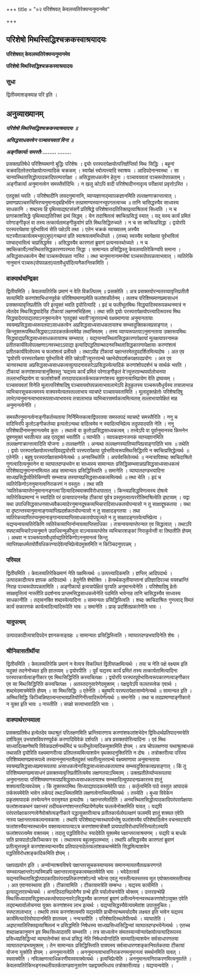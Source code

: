 +++
title = "०२ परिशेषवत् केवलव्यतिरेक्यप्यनुमानमेव"

+++


## परिशेषो मिथस्सिद्धिश्चक्रकस्वाश्रयादयः

**परिशेषवत् केवलव्यतिरेक्यप्यनुमानमेव**

**परिशेषो मिथस्सिद्धिश्चक्रकस्वाश्रयादयः**

### **सुधा**

द्वितीयमाशङ्क्याह परि इति ।

## **अनुव्याख्यानम्**

***परिशेषो मिथस्सिद्धिश्चक्रकस्वाश्रयादयः ॥***

***असिद्धसाधकत्वेन पञ्चावयवतां विना ॥***

***अङ्गीकार्याः समस्तैः ........ ........***

प्रसक्तप्रतिषेधे परिशिष्यमाणो बुद्धिः परिशेषः । द्वयोः परस्परापेक्षयोत्पत्तिर्ज्ञप्तिर्वा मिथः सिद्धिः । बहूनां चक्रवदितरेतरापेक्षयोत्पत्त्यादिकं चक्रकम् । स्वापेक्षं स्वोत्पत्त्यादि स्वाश्रयः । आदिपदेनानवस्था । सा चानवस्थितासिद्धोत्पादकादिपरम्परापेक्षा । असिद्धसाधकत्वेन हेतुना । पञ्चावयवतां पञ्चरूपोपपन्नताम् । अङ्गीकार्या अनुमानत्वेन समस्तैर्वादिभिः । न खलु कोऽपि वादी परिशेषादीननादृत्य परीक्षायां प्रवृत्तोऽस्ति ।

एतदुक्तं भवति । परिशेषादीनि तावदनुमानानि, व्याप्यज्ञानाद्य्वापकज्ञानमिति तल्लक्षणाक्रान्तत्वात् । प्रमाणप्रपञ्चरुचिभिरप्यनुमानाद्बहिर्भावेन तत्प्रामाण्यस्यानभ्युपगतत्वाच्च ॥ तानि चासिद्धस्यैव साध्यस्य साधकानि । शब्दस्य हि पृथिव्याद्यष्टसंसर्गे प्रतिषिद्धे परिशेषात्तदतिरिक्तद्रव्याश्रितत्वं सिध्यति । न च प्रागाकाशसिद्धेः पृथिव्याद्यतिरिक्तं द्रव्यं सिद्धम् । येन तदाश्रितत्वं क्वचित्प्रसिद्धं स्यात् । यद् यस्य कार्यं प्रमितं परेणाङ्गीकृतं वा तस्य तत्कार्यतामङ्गीकुर्वाणं प्रति मिथःसिद्धिरुच्यते । न च सा क्वचित्प्रसिद्धा । द्वयोरपि परस्परापेक्षया पूर्वभावित्वं सेति पक्षेऽपि तथा । एतेन चक्रकं व्याख्यातम् अस्यैव घटस्यैतत्कार्यत्वमभ्युप(मुप)गच्छन्तं प्रति स्वाश्रयत्वमभिधीयते । (तच्च) स्वस्यैव स्वापेक्षया पूर्वभावित्वं पश्चाद्भावित्वं चाप्रसिद्धमेव । असिद्धस्यैव कारणतां ब्रुवाणं प्रत्यनवस्थोच्यते । न च क्वचित्कार्येऽनवस्थितासिद्धकारणपरम्परा सिद्धा । सामान्यतः प्रसिद्धिस्तु केवलव्यतिरेकिण्यपि समाना । असिद्धसाधकत्वेन चैषां पञ्चरूपोपन्नता नास्ति । तथा चानुमानानामप्येषां पञ्चरूपोपपन्नत्वाभावात् । व्यतिरेकि नानुमानं पञ्चरू(पोपपन्नता)पतावैधुर्यादित्यनैकान्तिकमिति ।

### **वाक्यार्थचन्द्रिका**

द्वितीयमिति । केवलव्यतिरेकि प्रमाणं न वेति विकल्पितम् ॥ प्रसक्तेति । अत्र प्रसक्तयोरन्यतरव्यावृत्तिप्रतीतौ सत्यामिति करणांशाभिधानपूर्वकं परिशिष्यमाणप्रमेति फलांशकीर्तनम् । ततश्च परिशिष्यमाणप्रमासाधनं प्रसक्तव्यावृत्तिप्रतीतिः परि इत्युक्तं भवति द्वयोरित्यादि । इदं च फलीभूतमिथः सिद्ध्यादिस्वरूपकथनमात्रं न त्वेतदेव मिथःसिद्ध्यादेरिह टीकायां लक्षणमभिहितम् । तथा सति द्वयोः परस्परापेक्षयोपत्त्यादिरूपस्य मिथः सिद्ध्यादेरापाद्यतयाऽननुमानत्वेन ‘एतदुक्तं भवती’त्युत्तरग्रन्थे वक्ष्यमाणाया अनुमानतायाः स्वयमप्रसिद्धसाध्यरूपतयाऽसाधकत्वेन अप्रसिद्धसाध्यसाधकतायाश्च सम्भवदुक्तिकत्वप्रसङ्गात् । किन्तूक्तरूपमिथःसिद्ध्याऽऽपादकतर्कत्वमेवेह तथाभिमतम् । तस्य व्याप्यरूपतयाऽनुमानताया उक्तरूपमिथः सिद्ध्याद्यप्रसिद्धसाध्यसाधकतायाश्च सम्भवात् । यद्यप्यनवस्थितासिद्धकारणापेक्षायां मूलक्षयापरनामक प्रतीतकार्यविलोपलक्षणाऽनवस्थाऽऽपाद्या इत्यादिपद्धतिग्रन्थादनवस्थितासिद्धकारणापेक्षायाः करणांशत्वं प्रतीतकार्यविलोपस्य च फलांशत्वं प्रतीयते । तथाऽपीह टीकायां पक्षान्तरमेतदुपदर्शितमित्यदोषः । अत एव ‘द्वयोरपि परस्परापेक्षया पूर्वभावित्वे सेति पक्षेऽपी’त्युत्तरग्रन्थे पक्षभेदोपदर्शकपक्षपदप्रयोगः । अत एव चानवस्थाया अप्रसिद्धसाध्यसाधकत्वव्युत्पादनावसरेऽप्रसिद्धस्येत्यादिकं करणांशोपदर्शनं च सार्थकं भवति । टीकायां करणांशस्यात्रानुक्तिस्तु ‘यद्यस्य कार्यं प्रमितं परेणाङ्गीकृतं वे’त्युत्तरग्रन्थपर्यालोचनया तल्लाभाभिप्रायेण वा फलांशोक्तौ तत्तदापादकतर्करूपकरणांशस्य सुज्ञानत्वाभिप्रायेण वेति द्रष्यव्यम् । पञ्चावयवतां विनेति मूलात्परिशेषादिषु पञ्चावयवोपपन्नत्वाभावलाभेऽपि हेतूकृतस्य पञ्चरूपवैधुर्यस्य तत्रालाभान्न व्यभिचारसूचकत्वमस्य वाक्यस्येत्यतस्तल्लाभाय व्याचष्टे पञ्चावयवतामिति । मूलादुक्तहेतोः परिशेषादिषु लाभेऽप्यनुमानत्वाभावरूपसाध्याभावस्य तत्रालाभान्न व्यभिचारसमर्पकत्वमित्यतस् तल्लाभायापेक्षितं माह अनुमानत्वेनेति ।

समस्तैरनुमानत्वेनाङ्गीकर्तव्यताया निर्निमित्तकत्वाद्विपरतया समस्तपदं व्याचष्टे समस्तैरिति । ननु च वादिभिरपि कुतोऽङ्गीकर्तव्या इत्यतोऽन्यथा वादित्वमेव न स्यादित्यभिप्रेत्य तदुपपादयति नेति । ननु परिशेषादीनामनुमानत्वमेव कुतः । तथात्वे वा कुतोऽप्रसिद्धसाध्यकत्वम् । तत्त्वेऽपि वा पूर्वानुमानस्य किमनेन दूषणमुक्तं भवतीत्यत आह एतदुक्तं भवतीति ॥ व्याप्येति । व्यापकज्ञानजनकं व्याप्यज्ञानमिति तल्लक्षणाक्रान्तत्वादिति योजना ॥ तल्लक्षणेति । अन्यथा तल्लक्षणस्यातिव्याप्तिप्रसङ्गादिति भावः ॥ तथेति । द्वयोः परस्परापेक्षयोत्पत्त्यादिवद्द्वयोरपि परस्परापेक्षया पूर्वभावित्वरूपमिथःसिद्धिरपि न क्वचित्प्रसिद्धेत्यर्थः ॥ एतेनेति । बहुषु परस्परापेक्षासाम्येनेत्यर्थः ॥ अनवस्थितेति । अपर्यवसितेत्यर्थः ॥ नन्वत्रापिशब्दः क्वचिदाश्रितो गुणत्वादित्यनुमानेन वा व्याघातदण्डभयेन वा साध्यस्य सामान्यतः प्रसिद्धिसम्भवान्नाप्रसिद्धसाध्यसाधकत्वं परिशेषाद्यनुमानानामित्यत आह सामान्यतः प्रसिद्धिस्त्विति ॥ समानेति । व्याघातदण्डभयादिना साध्यप्रसिद्धेर्व्यतिरेकिण्यपि सम्भवान्न तस्याप्यप्रसिद्धसाध्यकत्वमित्यर्थः ॥ तथा चेति । इदं च व्यतिरेकिणोऽननुमानत्वनिराकरणं न वस्तुतः । तथा सति ‘व्यतिरेकव्याप्तेरनुमानानङ्गत्वा’दित्यादिस्ववाक्यविरोधापातात् । किन्त्वप्रसिद्धविणत्वस्य दोषत्वे व्यतिरेकिप्रामाण्यं न स्यादिति परं प्रत्यापादनस्येह टीकायां पूर्वत्र प्रस्तुतत्वात्पररीतिमाश्रित्येति द्रष्टव्यम् । यद्वा यथा उपाधिसिद्धसाधनसाध्यवैकल्यादेरनुमानदूषकव्यभिचारादिसाधकतयोपन्यासो न तु साक्षाद्दूषकतया । यथा वा दृष्टान्तस्यानुमानाङ्गव्याप्तिप्रदर्शकतयोपन्यासो न तु साक्षादङ्गतया । तथा व्यतिरेकव्याप्तिरप्यनुमानाङ्गान्वयव्याप्तिसाधकतयोपयुज्यते न तु साक्षादङ्गतयेत्यभिप्रेत्य । यद्यप्यन्वयव्यतिरेकिणि व्यतिरेकव्याप्तिर्नान्वयव्याप्तिसाधिका । तत्रान्वयव्याप्तेरन्यत एव सिद्धत्वात् । तथाऽपि स्पष्टव्यभिचारेऽप्यनुमाने उपाधिवन्मूकीभूता वाऽन्वयव्याप्तेरेव व्यभिचारशङ्कां निराकुर्वन्ती वा तिष्ठतीति ज्ञेयम् । अथवा न पञ्चरूपतावैधुर्याव्द्यतिरेकिणोऽननुमानत्वं किन्तु व्याप्तिपक्षधर्मतयोर्वैयधिकरण्यादेवेत्यभिप्रेत्येदमुक्तमिति न किञ्चिदनुपपन्नम् ।

### **परिमल**

द्वितीयमिति । केवलव्यतिरेकिप्रमाणं नेति पक्षमित्यर्थः ॥ उत्पत्त्यादिकमति । ज्ञप्तिर् आदिपदार्थः । उत्पादकादीत्यत्र ज्ञापक आदिपदार्थः । हेतुनेति शेषोक्तिः । हेत्वर्थकतृतीयान्तानां प्रतिज्ञादिपञ्चा वयवभ्रान्तिं निराह पञ्चरूपोपपन्नतामिति । अङ्गीकार्या इत्यत्रापेक्षितं पूरयति अनुमानत्वेनेति । परिशेषादिषु हेतोः सपक्षवृत्तित्वं नास्तीति प्रदर्शनाय प्राप्तमसिद्धसाधकत्वेनेति पदमिति भावेनाह तानि चासिद्धस्यैव साध्यस्य साधकानीति । तद्य्वनक्ति शब्दस्येत्यादिना ॥ सामान्यतः प्रसिद्धिस्त्विति । शब्दः क्वचिदाश्रितः गुणत्वाद् विमतं कार्यं सकारणकं कार्यत्वादित्यादिरूपेति भावः ॥ समानेति । प्राक् प्रदर्शितप्रकारेणेति भावः ।

### **यादुपत्यम्**

उत्पादकादीत्यत्रादिपदेन ज्ञानकसङ्ग्रहः ॥ सामान्यतः प्रसिद्धिस्त्विति । व्याघातदण्डभयादिनेति शेषः ।

### **श्रीनिवासतीर्थीया**

द्वितीयमिति । केवलव्यतिरेकि प्रमाणं न वेत्यत्र विकल्पितं द्वितीयपक्षमित्यर्थः । तया च नेति पक्षे वक्ष्याम इति यदुक्तं तदनेनोच्यत इति ज्ञातव्यम् ॥ द्वयोरपीति । पूर्वं यद्यस्य कार्यं प्रमितं तस्य तत्कार्यतामित्यादिना परस्परकार्यत्वाङ्गीकार एव मिथःसिद्धिरिति कस्यचित्पक्षः । द्वयोरपि परस्परपूर्वभावित्वरूपकारणत्वाङ्गीकार एव सा मिथःसिद्धिरिति कस्यचित्पक्षः । अतस्तदनुसारेणेदमुक्तम् । पक्षद्वयेऽपि फलतस्त्वेक एवार्थः । शब्दभेदमात्रमेवेति ज्ञेयम् । सा मिथःसिद्धिः ॥ एतेनेति । बहुष्वपि परस्परापेक्षासाम्येनेत्यर्थः ॥ सामान्यत इति । अमिथःसिद्धिः किञ्चिन्निष्ठात्यन्ताभावप्रतियोगिनीत्यादिरूपेणेत्यर्थः ॥ समानेति । तथा च तदप्रामाण्याङ्गीकारो न युक्त इति भावः ॥ नास्तीति । सपक्षे सत्त्वाभावादिति भावः ।

### **वाक्यार्थरत्नमाला**

प्रसक्तप्रतिषेध इत्येतदेव यथाश्रुतं परिलक्षणमिति भ्रान्तिवारणाय करणांशफलांशभेदेन द्विविधार्थप्रतिपादनमत्रेति दर्शयितुम् उभयांशविवरणपूर्वकं करणादिविवेकं दर्शयति । अत्र प्रसक्तयोरित्यादिना । एवं मिथः साध्यादिलक्षणेष्वपि विवेकप्रदर्शनार्थमिदं च फलीभूतेत्यादिकमुक्तमिति ज्ञेयम् । अत्र चोपलक्षणया यथाश्रुतबाधकं तथासति द्वयोरिति वक्ष्यमाणरीत्या प्रतिपत्तव्यमित्याशयेन पृथक्तदनुक्तिरिति न दोषः । तत्रोक्तरीत्या परिस्य परिशिष्यमाणप्रमारूपत्वे तस्याननुमानतयैतदुक्तं भवतीत्युत्तरग्रन्थे वक्ष्यमाणाया अनुमानतायाः स्वयमप्रसिद्धसाध्यप्रमारूपतया असाधकत्वेनासिद्धसाध्यसाधकतायाश्च सम्भवदुक्तिकत्वप्रसङ्गात् । किं तु परिशिष्यमाणप्रमासाधनं प्रसक्तव्यावृत्तिप्रतीतित्वमेव लक्षणतयाऽभिमतम् । उक्तप्रतीतेर्व्याप्यरूपतया अनुमानतायाः परिशिष्यमाणरूपाप्रसिद्धसाध्यसाधकतायाश्च सम्भवादित्युपपादनप्रकारस्य ज्ञातुं शक्यत्वादित्यवधेयम् । किं तूक्तरूपमिथः सिध्याद्यापादकत्वमेवेति पाठः । कर्तृत्वमिति पाठे वस्तुत आपादकं तर्करूपमेवेति भावेन तर्कपदं तथाऽभिमतमिति लक्षणत्वेनाभिमतमित्यर्थः । तस्येति । बुध्या विवेकेन प्रकृतमापादकं तस्येत्यनेन परामृश्यत इत्यदोषः । पक्षान्तरमेतदिति । अनवस्थितासिद्धोत्पादकादिपरंपरापेक्षायाः फलांशत्वकथनं पक्षान्तरं तदीयकरणांशान्तराभिप्रायेणेदमेव फलत्वेनोक्तमिति यावत् । यद्यपि परंपरापेक्षाकारणत्वेनैवोक्तेत्यङ्गीकारे पद्धत्युक्तरीत्याच प्रतीतकार्यलोपलक्षणं फलमपि ज्ञातुं शक्यत एवेति नास्य पक्षान्तरत्वकल्पनावकाशः । तथापि परिशेषाद्यनवस्थापर्यन्तेषु फलांशस्यैव परिशेषादित्वेन वचनवदत्रापि फलांशस्यैवानवस्थात्वेन वक्तव्यत्वापत्याऽत्र करणांशमात्रोक्तौ प्रायपाठविरोधापत्तिरित्यतोऽस्यापि फलांशपरत्वमेव वक्तव्यम् । तदातु पद्धतिविरोधः स्यादेवेति युक्तमेव पक्षान्तरत्वाश्रयणम् । यद्यपि च बाधके सति प्रायपाठोऽकिञ्चित्कर एव । तथात्वस्य बहुलमुपलम्भात् । तथापि असिद्धस्यैव कारणतां ब्रुवाणं प्रतीत्युत्तरमूले करणांशस्यान्यस्यैव प्रतिपादनादेतत्फलांशकथनमेवेति सिद्धमित्याशयेन पद्धतिविरोधशङ्कादिकमिति ज्ञेयम् ।

पक्षपदप्रयोग इति । अन्योन्याश्रयविषये पक्षान्तरसूचकस्याप्यस्य समानन्यायतयैतत्प्रकरणगते सम्भवत्पक्षान्तरेऽन्यस्मिन्नपि पक्षान्तरत्वसूचकत्वमक्षतमेवेति भावः । भवेदेतत्सर्वं यद्यनवस्थितासिद्धोत्पादकादिपरंपराप्रतिकरणांशोऽन्यो भवेत्स एवतु नास्तीत्यतस्तस्य मूल एवोक्तत्वमस्तीत्याह । अत एवानवस्थाया इति । टीकायामिति । टीकायामत्रेति सम्बन्धः । यद्यस्य कार्यमिति । इत्याद्युत्तरग्रन्थेत्यर्थः । अनादिपदाभिप्रायेणैव ग्रन्थे इति पर्यालोचनयेति चोक्तम् । उत्तरग्रन्थेहि मिथःसिध्यादावसिद्धसाधकत्वोपपादनावरेऽसिद्धस्यैव कारणतां ब्रुवाणं प्रतीत्यनेनानवस्थकरणांशोऽप्युक्त एवेति तद्ग्रन्थपर्यालोचनया युक्तः करणांशस्य लाभ इत्यर्थः । यद्यप्यसिद्धस्यैवेत्ययमेवांश उपात्तुमुचितः। स्पष्टतालाभात् । तथापि तस्य करणांशत्वमपि यद्यस्येति प्राचीनग्रन्थमर्यादयैव लक्ष्यत इति भावेन यद्यस्य कार्यमित्यादेरेवोपादानमिति ज्ञातव्यम् । नन्वत्रापीति । परिशेषादिस्थलेपीत्यर्थः । व्याघातेति । अद्रष्टव्यातिरिक्तद्रव्याश्रितत्वं न प्रसिद्धमिति निषेधस्य साध्यप्रसिध्यसिद्धिभ्यां व्याघातदण्डभयेनेत्यर्थः । एतच्च शब्दपक्षकानुमान इव मिथःसिध्यादावपि सम्भवति । तत्र साध्यत्वेन संमतस्यान्योन्यापेक्षयोत्पत्यादिरूपस्य प्रसिध्यप्रसिद्धिभ्यां व्याघातेनोक्तं साध्यं प्रसिद्धं नेति निषेधायोगादिति साम्यादित्याशयेन सर्वसाधारणतया व्याघातदण्डभयमुक्तम् । तेन सामान्यतः प्रसिद्धिस्त्विति वाक्यस्य सर्वसाधारणशङ्कानिवर्तकतया टीकायां योजना युक्तेति ज्ञेयम् । अननुमानत्वेति । अननुमानत्वाभावनिराकरणमनुमानत्वं समर्थनमिति यावत् । स्ववाक्येति । नविलक्षणत्वाधिकरणीयस्ववाक्येत्यर्थः । इत्यभिप्रेत्येति । अननुमानत्वनिराकरणमित्यनुवर्तते । केवलव्यतिरेकिभङ्गस्थलीयतर्कताण्डवानुसारेण पक्षद्वयमभिधाय तत्रोक्तरीत्याह । यद्यप्यन्वयेति ।

